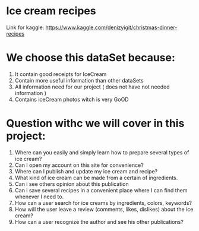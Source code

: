 # Ice cream recipes

Link for kaggle:
https://www.kaggle.com/denizyigit/christmas-dinner-recipes

# We choose this dataSet because:
1. It contain good receipts for IceCream 
2. Contain more useful information than other dataSets
3. All information need for our project ( does not have not needed information )
4. Contains iceCream photos witch is very GoOD

# Question withc we will cover in this project:
1. Where can you easily and simply learn how to prepare several types of ice cream?
2. Can I open my account on this site for convenience?
2. Where can I publish and update my ice cream and recipe?
3. What kind of ice cream can be made from a certain  of ingredients.
4. Can i see others opinion about this publication
5. Can i save several recipes in a convenient place where I can find them whenever I need to.
6. How can a user search for ice creams by ingredients, colors, keywords?
7. How will the user leave a review (comments, likes, dislikes) about the ice cream?
8. How can a user recognize the author and see his other publications?
